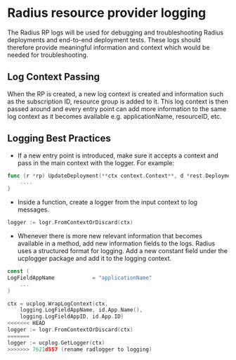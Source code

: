 # Radius resource provider logging

The Radius RP logs will be used for debugging and troubleshooting Radius deployments and end-to-end deployment tests. These logs should therefore provide meaningful information and context which would be needed for troubleshooting.

## Log Context Passing

When the RP is created, a new log context is created and information such as the subscription ID, resource group is added to it. This log context is then passed around and every entry point can add more information to the same log context as it becomes available e.g. applicationName, resourceID, etc.

## Logging Best Practices

* If a new entry point is introduced, make sure it accepts a context and pass in the main context with the logger. For example:

```go
func (r *rp) UpdateDeployment(**ctx context.Context**, d *rest.Deployment) (rest.Response, error) {
    ....
}
```

* Inside a function, create a logger from the input context to log messages.

```go
logger := logr.FromContextOrDiscard(ctx)
```

* Whenever there is more new relevant information that becomes available in a method, add new information fields to the logs. Radius uses a structured format for logging. Add a new constant field under the ucplogger package and add it to the logging context.

```go
const (
LogFieldAppName            = "applicationName"
    ...
)

ctx = ucplog.WrapLogContext(ctx,
    logging.LogFieldAppName, id.App.Name(),
    logging.LogFieldAppID, id.App.ID)
<<<<<<< HEAD
logger := logr.FromContextOrDiscard(ctx)
=======
logger := ucplog.GetLogger(ctx)
>>>>>>> 7621d557 (rename radlogger to logging)
```
